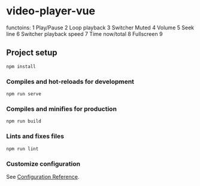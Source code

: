 # video-player-vue

functoins:
1 Play/Pause
2 Loop playback
3 Switcher Muted 
4 Volume 
5 Seek line
6 Switcher playback speed
7 Time now/total
8 Fullscreen
9 

## Project setup
```
npm install
```

### Compiles and hot-reloads for development
```
npm run serve
```

### Compiles and minifies for production
```
npm run build
```

### Lints and fixes files
```
npm run lint
```

### Customize configuration
See [Configuration Reference](https://cli.vuejs.org/config/).
